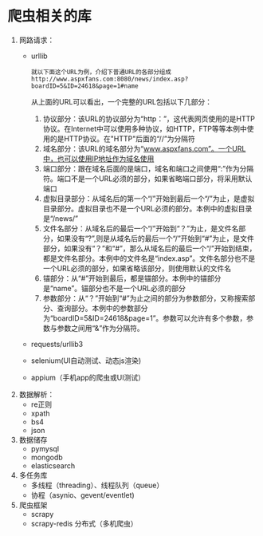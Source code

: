 # 爬虫相关的库
1. 网路请求：
    - urllib
    
          就以下面这个URL为例，介绍下普通URL的各部分组成http://www.aspxfans.com:8080/news/index.asp?boardID=5&ID=24618&page=1#name
        从上面的URL可以看出，一个完整的URL包括以下几部分：
        1. 协议部分：该URL的协议部分为“http：”，这代表网页使用的是HTTP协议。在Internet中可以使用多种协议，如HTTP，FTP等等本例中使用的是HTTP协议。在"HTTP"后面的“//”为分隔符
        2. 域名部分：该URL的域名部分为“www.aspxfans.com”。一个URL中，也可以使用IP地址作为域名使用
        3. 端口部分：跟在域名后面的是端口，域名和端口之间使用“:”作为分隔符。端口不是一个URL必须的部分，如果省略端口部分，将采用默认端口
        4. 虚拟目录部分：从域名后的第一个“/”开始到最后一个“/”为止，是虚拟目录部分。虚拟目录也不是一个URL必须的部分。本例中的虚拟目录是“/news/”
        5. 文件名部分：从域名后的最后一个“/”开始到“？”为止，是文件名部分，如果没有“?”,则是从域名后的最后一个“/”开始到“#”为止，是文件部分，如果没有“？”和“#”，那么从域名后的最后一个“/”开始到结束，都是文件名部分。本例中的文件名是“index.asp”。文件名部分也不是一个URL必须的部分，如果省略该部分，则使用默认的文件名
        6. 锚部分：从“#”开始到最后，都是锚部分。本例中的锚部分是“name”。锚部分也不是一个URL必须的部分
        7. 参数部分：从“？”开始到“#”为止之间的部分为参数部分，又称搜索部分、查询部分。本例中的参数部分为“boardID=5&ID=24618&page=1”。参数可以允许有多个参数，参数与参数之间用“&”作为分隔符。  
    - requests/urllib3
    - selenium(UI自动测试、动态js渲染)
    - appium（手机app的爬虫或UI测试）
2. 数据解析：
    - re正则
    - xpath
    - bs4
    - json
3. 数据储存
    - pymysql
    - mongodb
    - elasticsearch
4. 多任务库
    - 多线程（threading）、线程队列（queue）
    - 协程（asynio、gevent/eventlet)
5. 爬虫框架
    - scrapy
    - scrapy-redis 分布式（多机爬虫）
